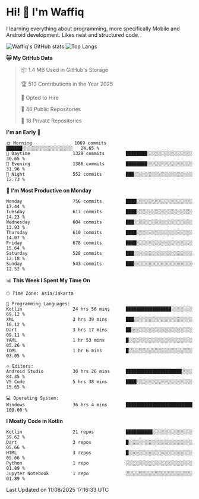 
# Hi! 👋 I'm Waffiq

I learning everything about programming, more specifically Mobile and Android development. Likes neat and structured code.

<!-- Get to know more about me?

<a href="https://www.linkedin.com/in/waffiqaziz/"><img src="https://img.shields.io/static/v1?label=%20&message=LinkedIn&logo=linkedin&logoColor=white&color=0A66C2&style=for-the-badge" alt="LinkedIn"></a>
<a href="https://www.instagram.com/waffiqaziz/"><img src="https://img.shields.io/static/v1?label=%20&message=instagram&logo=instagram&logoColor=white&labelColor=%23E1306C&color=%23E1306C&style=for-the-badge" alt="Instagram"></a>
<a href="https://web.facebook.com/WaffiqAziz/"><img src="https://img.shields.io/static/v1?label=%20&message=Facebook&logo=facebook&logoColor=white&color=1877F2&style=for-the-badge" alt="Facebook"></a>
<a href="https://twitter.com/waffiqaziz"><img src="https://img.shields.io/static/v1?label=%20&message=X&logo=x&logoColor=white&color=000000&style=for-the-badge" alt="X"></a> -->

![Waffiq's GitHub stats](https://github-readme-stats-eight-theta.vercel.app/api?username=waffiqaziz&show_icons=true&include_all_commits=true&count_private=true&theme=dark)
![Top Langs](https://github-readme-stats.vercel.app/api/top-langs/?username=waffiqaziz&layout=compact&langs_count=8&theme=dark)

<!--START_SECTION:waka-->
**🐱 My GitHub Data** 

> 📦 1.4 MB Used in GitHub's Storage 
 > 
> 🏆 513 Contributions in the Year 2025
 > 
> 💼 Opted to Hire
 > 
> 📜 46 Public Repositories 
 > 
> 🔑 18 Private Repositories 
 > 
**I'm an Early 🐤** 

```text
🌞 Morning                1069 commits        ██████░░░░░░░░░░░░░░░░░░░   24.65 % 
🌆 Daytime                1329 commits        ████████░░░░░░░░░░░░░░░░░   30.65 % 
🌃 Evening                1386 commits        ████████░░░░░░░░░░░░░░░░░   31.96 % 
🌙 Night                  552 commits         ███░░░░░░░░░░░░░░░░░░░░░░   12.73 % 
```
📅 **I'm Most Productive on Monday** 

```text
Monday                   756 commits         ████░░░░░░░░░░░░░░░░░░░░░   17.44 % 
Tuesday                  617 commits         ████░░░░░░░░░░░░░░░░░░░░░   14.23 % 
Wednesday                604 commits         ███░░░░░░░░░░░░░░░░░░░░░░   13.93 % 
Thursday                 610 commits         ████░░░░░░░░░░░░░░░░░░░░░   14.07 % 
Friday                   678 commits         ████░░░░░░░░░░░░░░░░░░░░░   15.64 % 
Saturday                 528 commits         ███░░░░░░░░░░░░░░░░░░░░░░   12.18 % 
Sunday                   543 commits         ███░░░░░░░░░░░░░░░░░░░░░░   12.52 % 
```


📊 **This Week I Spent My Time On** 

```text
🕑︎ Time Zone: Asia/Jakarta

💬 Programming Languages: 
Kotlin                   24 hrs 56 mins      █████████████████░░░░░░░░   69.12 % 
XML                      3 hrs 39 mins       ███░░░░░░░░░░░░░░░░░░░░░░   10.12 % 
Dart                     3 hrs 17 mins       ██░░░░░░░░░░░░░░░░░░░░░░░   09.11 % 
YAML                     1 hr 53 mins        █░░░░░░░░░░░░░░░░░░░░░░░░   05.26 % 
TOML                     1 hr 6 mins         █░░░░░░░░░░░░░░░░░░░░░░░░   03.05 % 

🔥 Editors: 
Android Studio           30 hrs 26 mins      █████████████████████░░░░   84.35 % 
VS Code                  5 hrs 38 mins       ████░░░░░░░░░░░░░░░░░░░░░   15.65 % 

💻 Operating System: 
Windows                  36 hrs 4 mins       █████████████████████████   100.00 % 
```

**I Mostly Code in Kotlin** 

```text
Kotlin                   21 repos            ██████████░░░░░░░░░░░░░░░   39.62 % 
Dart                     3 repos             █░░░░░░░░░░░░░░░░░░░░░░░░   05.66 % 
HTML                     3 repos             █░░░░░░░░░░░░░░░░░░░░░░░░   05.66 % 
Python                   1 repo              ░░░░░░░░░░░░░░░░░░░░░░░░░   01.89 % 
Jupyter Notebook         1 repo              ░░░░░░░░░░░░░░░░░░░░░░░░░   01.89 % 
```




 Last Updated on 11/08/2025 17:16:33 UTC
<!--END_SECTION:waka-->
